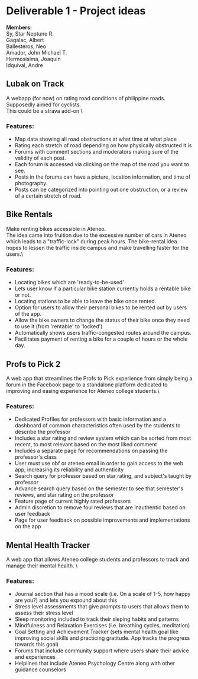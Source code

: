 # Deliverable 1 - Project ideas
**Members:** \
Sy, Star Neptune R. \
Gagalac, Albert \
Ballesteros, Neo \
Amador, John Michael T. \
Hermosisima, Joaquin \
Idquival, Andre 

## Lubak on Track
  A webapp (for now) on rating road conditions of philippine roads. Supposedly aimed for cyclists. \
  This could be a strava add-on \ 
### Features:
* Map data showing all road obstructions at what time at what place
* Rating each stretch of road depending on how physically obstructed it is
* Forums with comment sections and moderators making sure of the validity of each post.
* Each forum is accessed via clicking on the map of the road you want to see.
* Posts in the forums can have a picture, location information, and time of photography.
* Posts can be categorized into pointing out one obstruction, or a review of a certain stretch of road.

## Bike Rentals 
  Make renting bikes accessible in Ateneo. \
  The idea came into fruition due to the excessive number of cars in Ateneo which leads to a "traffic-lock" during peak hours. The bike-rental idea hopes to lessen the traffic inside campus and make travelling faster for the users.\
### Features:
* Locating bikes which are 'ready-to-be-used'
* Lets user know if a particular bike station currently holds a rentable bike or not.
* Locating stations to be able to leave the bike once rented.
* Option for users to allow their personal bikes to be rented out by users of the app.
* Allow the bike owners to change the status of their bike once they need to use it (from 'rentable' to 'locked')
* Automatically shows users traffic-congested routes around the campus.
* Facilitates payment of renting a bike for a couple of hours or the whole day.
  
## Profs to Pick 2 
 A web app that streamlines the Profs to Pick experience from simply being a forum in the Facebook page to a standalone platform dedicated to improving and easing experience for Ateneo college students.\
### Features:
* Dedicated Profiles for professors with basic information and a dashboard of common characteristics often used by the students to describe the professor
* Includes a star rating and review system which can be sorted from most recent, to most relevant based on the most liked comment
* Includes a separate page for recommendations on passing the professor's class
* User must use obf or ateneo email in order to gain access to the web app, increasing its reliability and authenticity
* Search query for professor based on star rating, and subject's taught by professor
* Advance search query based on the semester to see that semester's reviews, and star rating on the professor
* Feature page of current highly rated professors
* Admin discretion to remove foul reviews that are inauthentic based on user feedback 
* Page for user feedback on possible improvements and implementations on the app

## Mental Health Tracker
 A web app that allows Ateneo college students and professors to track and manage their mental health. \
### Features:
* Journal section that has a mood scale (i.e. On a scale of 1-5, how happy are you?) and lets you expound about this
* Stress level assessments that give prompts to users that allows them to assess their stress level
* Sleep monitoring included to track their sleping habits and patterns
* Mindfulness and Relaxation Exercises (i.e. breathing cycles, meditation)
* Goal Setting and Achievement Tracker (sets mental health goal like improving social skills and practicing gratitude. App tracks the progress towards this goal)
* Forums that include community support where users share their advice and experiences
* Helplines that include Ateneo Psychology Centre along with other guidance counselors
